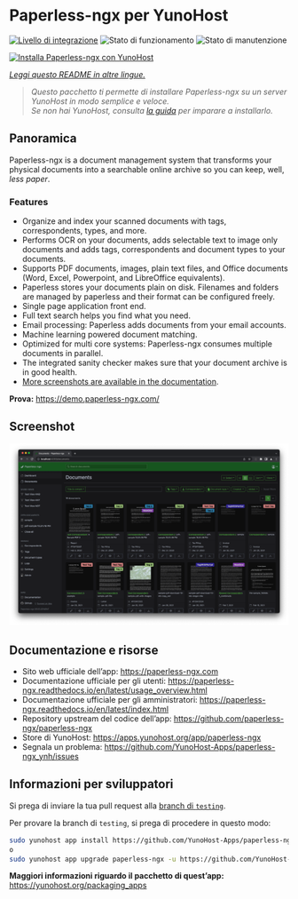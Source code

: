 <!--
N.B.: Questo README è stato automaticamente generato da <https://github.com/YunoHost/apps/tree/master/tools/readme_generator>
NON DEVE essere modificato manualmente.
-->

# Paperless-ngx per YunoHost

[![Livello di integrazione](https://dash.yunohost.org/integration/paperless-ngx.svg)](https://dash.yunohost.org/appci/app/paperless-ngx) ![Stato di funzionamento](https://ci-apps.yunohost.org/ci/badges/paperless-ngx.status.svg) ![Stato di manutenzione](https://ci-apps.yunohost.org/ci/badges/paperless-ngx.maintain.svg)

[![Installa Paperless-ngx con YunoHost](https://install-app.yunohost.org/install-with-yunohost.svg)](https://install-app.yunohost.org/?app=paperless-ngx)

*[Leggi questo README in altre lingue.](./ALL_README.md)*

> *Questo pacchetto ti permette di installare Paperless-ngx su un server YunoHost in modo semplice e veloce.*  
> *Se non hai YunoHost, consulta [la guida](https://yunohost.org/install) per imparare a installarlo.*

## Panoramica

Paperless-ngx is a document management system that transforms your physical documents into a searchable online archive so you can keep, well, *less paper*.

### Features

* Organize and index your scanned documents with tags, correspondents, types, and more.
* Performs OCR on your documents, adds selectable text to image only documents and adds tags, correspondents and document types to your documents.
* Supports PDF documents, images, plain text files, and Office documents (Word, Excel, Powerpoint, and LibreOffice equivalents).
* Paperless stores your documents plain on disk. Filenames and folders are managed by paperless and their format can be configured freely.
* Single page application front end.
* Full text search helps you find what you need.
* Email processing: Paperless adds documents from your email accounts.
* Machine learning powered document matching.
* Optimized for multi core systems: Paperless-ngx consumes multiple documents in parallel.
* The integrated sanity checker makes sure that your document archive is in good health.
* [More screenshots are available in the documentation](https://paperless-ngx.readthedocs.io/en/latest/screenshots.html).



**Prova:** <https://demo.paperless-ngx.com/>

## Screenshot

![Screenshot di Paperless-ngx](./doc/screenshots/documents-wchrome-dark.png)

## Documentazione e risorse

- Sito web ufficiale dell’app: <https://paperless-ngx.com>
- Documentazione ufficiale per gli utenti: <https://paperless-ngx.readthedocs.io/en/latest/usage_overview.html>
- Documentazione ufficiale per gli amministratori: <https://paperless-ngx.readthedocs.io/en/latest/index.html>
- Repository upstream del codice dell’app: <https://github.com/paperless-ngx/paperless-ngx>
- Store di YunoHost: <https://apps.yunohost.org/app/paperless-ngx>
- Segnala un problema: <https://github.com/YunoHost-Apps/paperless-ngx_ynh/issues>

## Informazioni per sviluppatori

Si prega di inviare la tua pull request alla [branch di `testing`](https://github.com/YunoHost-Apps/paperless-ngx_ynh/tree/testing).

Per provare la branch di `testing`, si prega di procedere in questo modo:

```bash
sudo yunohost app install https://github.com/YunoHost-Apps/paperless-ngx_ynh/tree/testing --debug
o
sudo yunohost app upgrade paperless-ngx -u https://github.com/YunoHost-Apps/paperless-ngx_ynh/tree/testing --debug
```

**Maggiori informazioni riguardo il pacchetto di quest’app:** <https://yunohost.org/packaging_apps>
